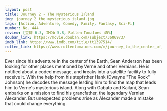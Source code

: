```yaml
---
layout: post 
title: Journey 2 - The Mysterious Island
img: journey_2_the_mysterious_island.jpg
tags: [Action, Adventure, Comedy, Family, Fantasy, Sci-Fi]
number: No. 444
review: [豆瓣 6.3, IMDb 5.8, Rotten Tomatoes 45%]
douban_link: https://movie.douban.com/subject/3606973/
imdb_link: https://www.imdb.com/title/tt1397514/
rotten_link: https://www.rottentomatoes.com/m/journey_to_the_center_of_the_earth_2_3d
---
```


Ever since his adventure in the center of the Earth, Sean Anderson has been looking for other places mentioned by Verne and other Vernians. He is notified about a coded message, and breaks into a satellite facility to fully receive it. With the help from his stepfather Hank (Dwayne "The Rock" Johnson) he decodes the message leading him to find the map that leads him to Verne's mysterious island. Along with Gabato and Kailani, Sean embarks on a mission to find his grandfather, the legendary Vernian Alexander. But unexpected problems arise as Alexander made a mistake that could change everything.